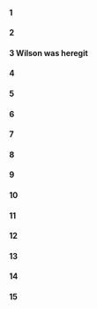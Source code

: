 #### 1
#### 2
#### 3 Wilson was heregit 
#### 4
#### 5
#### 6
#### 7
#### 8
#### 9
#### 10
#### 11
#### 12
#### 13
#### 14
#### 15